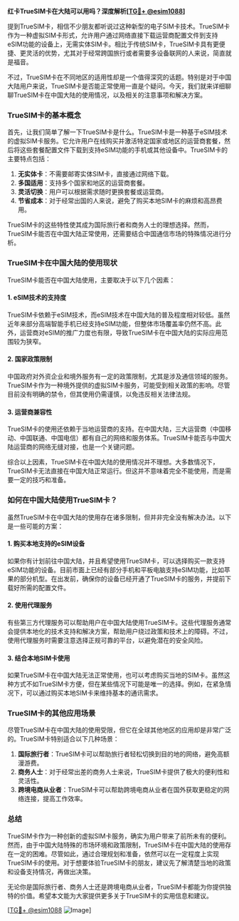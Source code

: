 **红卡TrueSIM卡在大陆可以用吗？深度解析[[TG💪+ @esim1088](https://t.me/s/esim1088)]**

提到TrueSIM卡，相信不少朋友都听说过这种新型的电子SIM卡技术。TrueSIM卡作为一种虚拟SIM卡形式，允许用户通过网络直接下载运营商配置文件到支持eSIM功能的设备上，无需实体SIM卡。相比于传统SIM卡，TrueSIM卡具有更便捷、更灵活的优势，尤其对于经常跨国旅行或者需要多设备联网的人来说，简直就是福音。

不过，TrueSIM卡在不同地区的适用性却是一个值得深究的话题。特别是对于中国大陆用户来说，TrueSIM卡是否能正常使用一直是个疑问。今天，我们就来详细聊聊TrueSIM卡在中国大陆的使用情况，以及相关的注意事项和解决方案。

### TrueSIM卡的基本概念

首先，让我们简单了解一下TrueSIM卡是什么。TrueSIM卡是一种基于eSIM技术的虚拟SIM卡服务。它允许用户在线购买并激活特定国家或地区的运营商套餐，然后将这些套餐配置文件下载到支持eSIM功能的手机或其他设备中。TrueSIM卡的主要特点包括：

1. **无实体卡**：不需要邮寄实体SIM卡，直接通过网络下载。
2. **多国适用**：支持多个国家和地区的运营商套餐。
3. **灵活切换**：用户可以根据需求随时更换套餐或运营商。
4. **节省成本**：对于经常出国的人来说，避免了购买本地SIM卡的麻烦和高昂费用。

TrueSIM卡的这些特性使其成为国际旅行者和商务人士的理想选择。然而，TrueSIM卡能否在中国大陆正常使用，还需要结合中国通信市场的特殊情况进行分析。

### TrueSIM卡在中国大陆的使用现状

TrueSIM卡能否在中国大陆使用，主要取决于以下几个因素：

#### 1. eSIM技术的支持度

TrueSIM卡依赖于eSIM技术，而eSIM技术在中国大陆的普及程度相对较低。虽然近年来部分高端智能手机已经支持eSIM功能，但整体市场覆盖率仍然不高。此外，运营商对eSIM的推广力度也有限，导致TrueSIM卡在中国大陆的实际应用范围较为狭窄。

#### 2. 国家政策限制

中国政府对外资企业和境外服务有一定的政策限制，尤其是涉及通信领域的服务。TrueSIM卡作为一种境外提供的虚拟SIM卡服务，可能受到相关政策的影响。尽管目前没有明确的禁令，但其使用仍需谨慎，以免违反相关法律法规。

#### 3. 运营商兼容性

TrueSIM卡的使用还依赖于当地运营商的支持。在中国大陆，三大运营商（中国移动、中国联通、中国电信）都有自己的网络和服务体系。TrueSIM卡能否与中国大陆运营商的网络无缝对接，也是一个关键问题。

综合以上因素，TrueSIM卡在中国大陆的使用情况并不理想。大多数情况下，TrueSIM卡无法直接在中国大陆正常运行。但这并不意味着完全不能使用，而是需要一定的技巧和准备。

### 如何在中国大陆使用TrueSIM卡？

虽然TrueSIM卡在中国大陆的使用存在诸多限制，但并非完全没有解决办法。以下是一些可能的方案：

#### 1. 购买本地支持的eSIM设备

如果你有计划前往中国大陆，并且希望使用TrueSIM卡，可以选择购买一款支持eSIM功能的设备。目前市面上已经有部分手机和平板电脑支持eSIM功能，比如苹果的部分机型。在出发前，确保你的设备已经开通了TrueSIM卡的服务，并提前下载好所需的配置文件。

#### 2. 使用代理服务

有些第三方代理服务可以帮助用户在中国大陆使用TrueSIM卡。这些代理服务通常会提供本地化的技术支持和解决方案，帮助用户绕过政策和技术上的障碍。不过，使用代理服务时需要注意选择正规可靠的平台，以避免潜在的安全风险。

#### 3. 结合本地SIM卡使用

如果TrueSIM卡在中国大陆无法正常使用，也可以考虑购买当地的SIM卡。虽然这种方式不如TrueSIM卡方便，但在某些情况下可能是唯一的选择。例如，在紧急情况下，可以通过购买本地SIM卡来维持基本的通讯需求。

### TrueSIM卡的其他应用场景

尽管TrueSIM卡在中国大陆的使用受限，但它在全球其他地区的应用却是非常广泛的。TrueSIM卡特别适合以下几种场景：

1. **国际旅行者**：TrueSIM卡可以帮助旅行者轻松切换到目的地的网络，避免高额漫游费。
2. **商务人士**：对于经常出差的商务人士来说，TrueSIM卡提供了极大的便利性和灵活性。
3. **跨境电商从业者**：TrueSIM卡可以帮助跨境电商从业者在国外获取更稳定的网络连接，提高工作效率。

### 总结

TrueSIM卡作为一种创新的虚拟SIM卡服务，确实为用户带来了前所未有的便利。然而，由于中国大陆特殊的市场环境和政策限制，TrueSIM卡在中国大陆的使用存在一定的困难。尽管如此，通过合理规划和准备，依然可以在一定程度上实现TrueSIM卡的使用。对于想要体验TrueSIM卡的朋友，建议先了解清楚当地的政策和设备支持情况，再做出决策。

无论你是国际旅行者、商务人士还是跨境电商从业者，TrueSIM卡都能为你提供独特的价值。希望本文能为大家提供更多关于TrueSIM卡的实用信息和建议。

[[TG💪+ @esim1088](https://t.me/s/esim1088) ![Image](https://i.postimg.cc/4NQfJmqS/Snipaste-2025-05-13-00-14-12.png)]